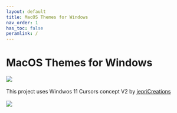 ```yaml
---
layout: default
title: MacOS Themes for Windows
nav_order: 1
has_toc: false
peramlink: /
---
```


<h1>MacOS Themes for Windows</h1>
<img src="https://images-wixmp-ed30a86b8c4ca887773594c2.wixmp.com/i/836bd001-fc1e-41ac-8fce-917bee5d1f0e/dio9l97-b7c5f79d-4f66-4e2c-9408-e03e44194375.png/v1/fill/w_1363,h_586,q_70,strp/macos_themes_for_windows_by_og_nimbi_dio9l97-fullview.jpg" /><br /><br />
This project uses Windwos 11 Cursors concept V2 by <a href="https://www.deviantart.com/jepricreations">jepriCreations</a><br /><br />
<img src="https://images-wixmp-ed30a86b8c4ca887773594c2.wixmp.com/i/1d4615ed-fd22-417b-970a-753c792ac85b/densjkc-075319a6-7941-4e08-b891-3dbdcc5316ad.jpg/v1/fill/w_1129,h_708,q_70,strp/windows_11_cursors_concept_v2_by_jepricreations_densjkc-fullview.jpg" />
